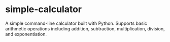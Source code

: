 # simple-calculator
A simple command-line calculator built with Python. Supports basic arithmetic operations including addition, subtraction, multiplication, division, and exponentiation.
